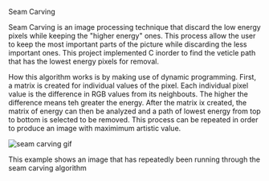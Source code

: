 Seam Carving

Seam Carving is an image processing technique that discard the low energy pixels while keeping the "higher energy" ones. This process allow the user to keep the most important parts of the picture while discarding the less important ones. This project implemented C inorder to find the veticle path that has the lowest energy pixels for removal.

How this algorithm works is by making use of dynamic programming. First, a matrix is created for individual values of the pixel. Each individual pixel value is the difference in RGB values from its neighbouts. The higher the difference means teh greater the energy. After the matrix ix created, the matrix of energy can then be analyzed and a path of lowest energy from top to bottom is selected to be removed. This process can be repeated in order to produce an image with maximimum artistic value.

![seam carving gif](https://user-images.githubusercontent.com/86145397/197316942-5f624786-8ab5-4b61-b359-0a4ab4630750.gif)

This example shows an image that has repeatedly been running through the seam carving algorithm
